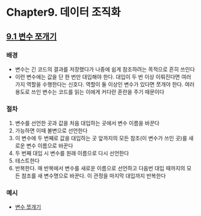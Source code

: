 # Chapter9. 데이터 조직화

## <u>9.1 변수 쪼개기</u>

### **배경**

- 변수는 긴 코드의 결과를 저장했다가 나중에 쉽게 참조하려는 목적으로 흔히 쓰인다
- 이런 변수에는 값을 단 한 번만 대입해야 한다. 대입이 두 번 이상 이뤄진다면 여러 가지 역할을 수행한다는 신호다. 역할이 둘 이상인 변수가 있다면 쪼개야 한다. 여러 용도로 쓰인 변수는 코드를 읽는 이에게 커다란 혼란을 주기 때문이다

### **절차**

1. 변수를 선언한 곳과 값을 처음 대입하는 곳에서 변수 이름을 바꾼다
2. 가능하면 이때 불변으로 선언한다
3. 이 변수에 두 번째로 값을 대입하는 곳 앞까지의 모든 참조(이 변수가 쓰인 곳)를 새로운 변수 이름으로 바꾼다
4. 두 번째 대입 시 변수를 원래 이름으로 다시 선언한다
5. 테스트한다
6. 반복한다. 매 반복에서 변수를 새로운 이름으로 선언하고 다음번 대입 때까지의 모든 참조를 새 변수명으로 바꾼다. 이 관정을 마지막 대입까지 반복한다

### **예시**

- [변수 쪼개기](./Example/SplitVariable.md)
